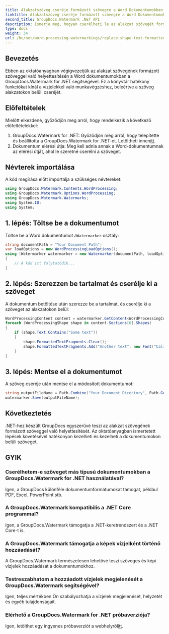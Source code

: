 ```yaml
---
title: Alakzatszöveg cseréje formázott szövegre a Word Dokumentumokban
linktitle: Alakzatszöveg cseréje formázott szövegre a Word Dokumentumokban
second_title: GroupDocs.Watermark .NET API
description: Ismerje meg, hogyan cserélheti le az alakzat szövegét formázott szöveggel a Word dokumentumokban a GroupDocs.Watermark for .NET segítségével. Az Ön dokumentumszerkesztési lehetőségei könnyedén.
type: docs
weight: 34
url: /hu/net/word-processing-watermarkings/replace-shape-text-formatted-text-word-docs/
---
```

## Bevezetés
Ebben az oktatóanyagban végigvezetjük az alakzat szövegének formázott szöveggel való helyettesítésén a Word dokumentumokban a GroupDocs.Watermark for .NET segítségével. Ez a könyvtár hatékony funkciókat kínál a vízjelekkel való munkavégzéshez, beleértve a szöveg alakzatokon belüli cseréjét.
## Előfeltételek
Mielőtt elkezdené, győződjön meg arról, hogy rendelkezik a következő előfeltételekkel:
1.  GroupDocs.Watermark for .NET: Győződjön meg arról, hogy telepítette és beállította a GroupDocs.Watermark for .NET-et. Letöltheti innen[itt](https://releases.groupdocs.com/Watermark/net/).
2. Dokumentum elérési útja: Meg kell adnia annak a Word-dokumentumnak az elérési útját, ahol le szeretné cserélni a szöveget.

## Névterek importálása
A kód megírása előtt importálja a szükséges névtereket:
```csharp
using GroupDocs.Watermark.Contents.WordProcessing;
using GroupDocs.Watermark.Options.WordProcessing;
using GroupDocs.Watermark.Watermarks;
using System.IO;
using System;
```
## 1. lépés: Töltse be a dokumentumot
 Töltse be a Word dokumentumot a`Watermarker` osztály:
```csharp
string documentPath = "Your Document Path";
var loadOptions = new WordProcessingLoadOptions();
using (Watermarker watermarker = new Watermarker(documentPath, loadOptions))
{
    // A kód itt folytatódik...
}
```
## 2. lépés: Szerezzen be tartalmat és cserélje ki a szöveget
A dokumentum betöltése után szerezze be a tartalmat, és cserélje ki a szöveget az alakzatokon belül:
```csharp
WordProcessingContent content = watermarker.GetContent<WordProcessingContent>();
foreach (WordProcessingShape shape in content.Sections[0].Shapes)
{
    if (shape.Text.Contains("Some text"))
    {
        shape.FormattedTextFragments.Clear();
        shape.FormattedTextFragments.Add("Another text", new Font("Calibri", 19, FontStyle.Bold), Color.Red, Color.Aqua);
    }
}
```
## 3. lépés: Mentse el a dokumentumot
A szöveg cseréje után mentse el a módosított dokumentumot:
```csharp
string outputFileName = Path.Combine("Your Document Directory", Path.GetFileName(documentPath));
watermarker.Save(outputFileName);
```

## Következtetés
.NET-hez készült GroupDocs egyszerűvé teszi az alakzat szövegének formázott szöveggel való helyettesítését. Az oktatóanyagban ismertetett lépések követésével hatékonyan kezelheti és kezelheti a dokumentumokon belüli szöveget.

## GYIK
### Cserélhetem-e szöveget más típusú dokumentumokban a GroupDocs.Watermark for .NET használatával?
Igen, a GroupDocs különféle dokumentumformátumokat támogat, például PDF, Excel, PowerPoint stb.
### A GroupDocs.Watermark kompatibilis a .NET Core programmal?
Igen, a GroupDocs.Watermark támogatja a .NET-keretrendszert és a .NET Core-t is.
### A GroupDocs.Watermark támogatja a képek vízjelként történő hozzáadását?
A GroupDocs.Watermark természetesen lehetővé teszi szöveges és képi vízjelek hozzáadását a dokumentumokhoz.
### Testreszabhatom a hozzáadott vízjelek megjelenését a GroupDocs.Watermark segítségével?
Igen, teljes mértékben Ön szabályozhatja a vízjelek megjelenését, helyzetét és egyéb tulajdonságait.
### Elérhető a GroupDocs.Watermark for .NET próbaverziója?
 Igen, letölthet egy ingyenes próbaverziót a webhelyről[itt](https://releases.groupdocs.com/).